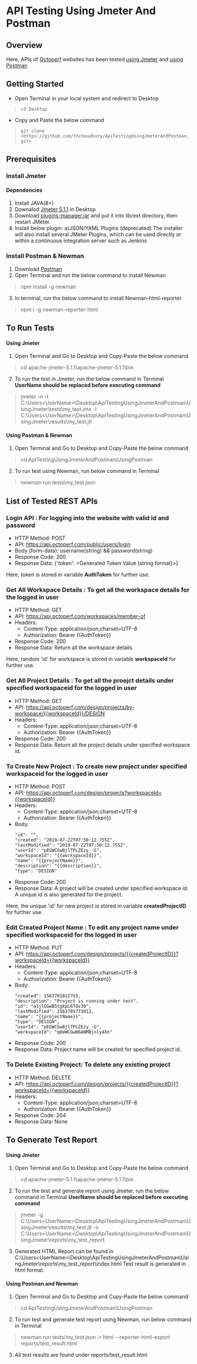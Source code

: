 # API Testing Using Jmeter And Postman

## Overview
Here, APIs of [Octoperf](https://doc.octoperf.com/) websites has been tested [using Jmeter](https://github.com/thchoudhury/ApiTestingUsingJmeterAndPostman/tree/master/UsingJmeter) and [using Postman](https://github.com/thchoudhury/ApiTestingUsingJmeterAndPostman/tree/master/UsingPostman)

## Getting Started

* Open Terminal in your local system and redirect to Desktop
> ```cd Desktop```

* Copy and Paste the below command
> ```git clone <https://github.com/thchoudhury/ApiTestingUsingJmeterAndPostman.git>```

## Prerequisites
 ### Install Jmeter
 #### Dependencies
1. Install JAVA(8+)
2. Downalod [Jmeter 5.1.1](http://jmeter.apache.org/download_jmeter.cgi) in Desktop
3. Download [plugins-manager.jar](https://jmeter-plugins.org/get/) and put it into lib/ext directory, then restart JMeter.
4. Install below plugin: a)JSON/YAML Plugins (deprecated) The installer will also install several JMeter Plugins, which can be used directly or within a continuous integration server such as Jenkins

 ### Install Postman & Newman
1. Download [Postman](https://www.getpostman.com/apps)
2. Open Terminal and run the below command to install Newman
> npm install -g newman
3. In terminal, run the below command to install Newman-html-reporter
> npm i -g newman-reporter-html

## To Run Tests

#### Using Jmeter
1. Open Terminal and Go to Desktop and Copy-Paste the below command
> cd apache-jmeter-5.1.1\apache-jmeter-5.1.1\bin
2. To run the test in Jmeter, run the below command in Terminal
**UserName should be replaced before executing command**
> jmeter -n -t C:\Users\<UserName>\Desktop\ApiTestingUsingJmeterAndPostman\UsingJmeter\tests\my_test.jmx
-l C:\Users\<UserName>\Desktop\ApiTestingUsingJmeterAndPostman\UsingJmeter\results\my_test.jtl

#### Using Postman & Newman
1. Open Terminal and Go to Desktop and Copy-Paste the below command
> cd ApiTestingUsingJmeterAndPostman\UsingPostman
2. To run test using Newman, run below command in Terminal
> newman run tests\my_test.json


## List of Tested REST APIs

### Login API : For logging into the website with valid id and password
* HTTP Method: POST
* API:  https://api.octoperf.com/public/users/login
* Body (form-data): username(string) && password(string)
* Response Code: 200 
* Response Data: {'token': <Generated Token Value (string format)>}

Here, token is stored in variable **AuthToken** for further use.

### Get All Workspace Details : To get all the workspace details for the logged in user
* HTTP Method: GET
* API:  https://api.octoperf.com/workspaces/member-of
* Headers:
    * Content-Type: application/json;charset=UTF-8
    * Authorization: Bearer {{AuthToken}}
* Response Code: 200 
* Response Data: Return all the workspace details.

Here, random 'id' for workspace is stored in variable **workspaceId** for further use.

### Get All Project Details : To get all the proejct details under specified workspaceid for the logged in user
* HTTP Method: GET
* API:  https://api.octoperf.com/design/projects/by-workspace/{{workspaceId}}/DESIGN
* Headers:
    * Content-Type: application/json;charset=UTF-8
    * Authorization: Bearer {{AuthToken}}
* Response Code: 200 
* Response Data: Return all the project details under specified workspace id.

### To Create New Project : To create new project under specified workspaceid for the logged in user
* HTTP Method: POST
* API:  https://api.octoperf.com/design/projects?workspaceId={{workspaceId}}
* Headers:
    * Content-Type: application/json;charset=UTF-8
    * Authorization: Bearer {{AuthToken}}
* Body: 
    ```{
    "id": "",
    "created": "2019-07-22T07:50:12.755Z",
    "lastModified": "2019-07-22T07:50:12.755Z",
    "userId": "pEGWCGwBjlTPLZEzy_-G",
    "workspaceId": "{{workspaceId}}",
    "name": "{{projectName}}",
    "description": "{{description}}",
    "type": "DESIGN"
   ```
* Response Code: 200 
* Response Data: A project will be created under specified workspace id. A unique id is also generated for the project. 

Here, the unique 'id' for new project is stored in variable **createdProjectID** for further use.

### Edit Created Project Name : To edit any project name under specified workspaceid for the logged in user
* HTTP Method: PUT
* API: https://api.octoperf.com/design/projects/{{createdProjectID}}?workspaceId={{workspaceId}}
* Headers:
    * Content-Type: application/json;charset=UTF-8
    * Authorization: Bearer {{AuthToken}}
* Body: 
    ```{
    "created": 1563781812755,
    "description": "Project is running under test",
    "id": "a1jlGGwB5tgkpL6TQv30",
    "lastModified": 1563785773812,
    "name": "{{projectName}}",
    "type": "DESIGN",
    "userId": "pEGWCGwBjlTPLZEzy_-G",
    "workspaceId": "q0eWCGwB6ANMBjnly4Xn"
   ```
* Response Code: 200 
* Response Data: Project name will be created for specified project id. 

### To Delete Existing Project: To delete any existing project
* HTTP Method: DELETE
* API:  https://api.octoperf.com/design/projects/{{createdProjectID}}?workspaceId={{workspaceId}}
* Headers:
    * Content-Type: application/json;charset=UTF-8
    * Authorization: Bearer {{AuthToken}}
* Response Code: 204
* Response Data: None


## To Generate Test Report

 #### Using Jmeter
 
 1. Open Terminal and Go to Desktop and Copy-Paste the below command
> cd apache-jmeter-5.1.1\apache-jmeter-5.1.1\bin
2. To run the test and generate report using Jmeter, run the below command in Terminal
**UserName should be replaced before executing command**
> jmeter -g C:\Users\<UserName>\Desktop\ApiTestingUsingJmeterAndPostman\UsingJmeter\results\my_test.jtl -o C:\Users\<UserName>\Desktop\ApiTestingUsingJmeterAndPostman\UsingJmeter\reports\my_test_report
3. Generated HTML Report can be found in 
C:\Users\<UserName>\Desktop\ApiTestingUsingJmeterAndPostman\UsingJmeter\reports\my_test_report\index.html
Test result is generated in html format.

#### Using Postman and Newman

1. Open Terminal and Go to Desktop and Copy-Paste the below command
> cd ApiTestingUsingJmeterAndPostman\UsingPostman
2. To run test and generate test report using Newman, run below command in Terminal
> newman run tests/my_test.json -r html --reporter-html-export reports/test_result.html
3. All test results are found under reports/test_result.html
